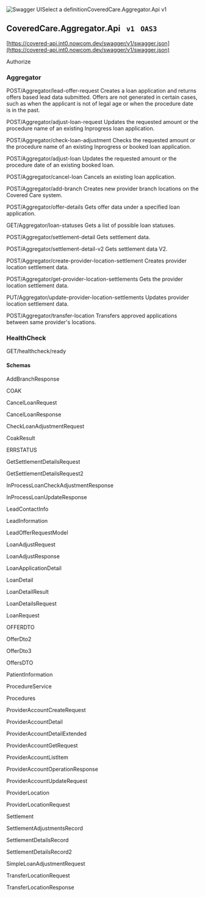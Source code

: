 ![Swagger UI](<Base64-Image-Removed>)Select a definitionCoveredCare.Aggregator.Api v1

## CoveredCare.Aggregator.Api  ```  v1  ```    ``` OAS3 ```

[https://covered-api.int0.nowcom.dev/swagger/v1/swagger.json](https://covered-api.int0.nowcom.dev/swagger/v1/swagger.json)

Authorize

### Aggregator

POST/Aggregator/lead-offer-request
Creates a loan application and returns offers based lead data submitted. Offers are not generated in certain cases, such as when the applicant is not of legal age or when the procedure date is in the past.

POST/Aggregator/adjust-loan-request
Updates the requested amount or the procedure name of an existing Inprogress loan application.

POST/Aggregator/check-loan-adjustment
Checks the requested amount or the procedure name of an existing Inprogress or booked loan application.

POST/Aggregator/adjust-loan
Updates the requested amount or the procedure date of an existing booked loan.

POST/Aggregator/cancel-loan
Cancels an existing loan application.

POST/Aggregator/add-branch
Creates new provider branch locations on the Covered Care system.

POST/Aggregator/offer-details
Gets offer data under a specified loan application.

GET/Aggregator/loan-statuses
Gets a list of possible loan statuses.

POST/Aggregator/settlement-detail
Gets settlement data.

POST/Aggregator/settlement-detail-v2
Gets settlement data V2.

POST/Aggregator/create-provider-location-settlement
Creates provider location settlement data.

POST/Aggregator/get-provider-location-settlements
Gets the provider location settlement data.

PUT/Aggregator/update-provider-location-settlements
Updates provider location settlement data.

POST/Aggregator/transfer-location
Transfers approved applications between same provider's locations.

### HealthCheck

GET/healthcheck/ready

#### Schemas

AddBranchResponse

COAK

CancelLoanRequest

CancelLoanResponse

CheckLoanAdjustmentRequest

CoakResult

ERRSTATUS

GetSettlementDetailsRequest

GetSettlementDetailsRequest2

InProcessLoanCheckAdjustmentResponse

InProcessLoanUpdateResponse

LeadContactInfo

LeadInformation

LeadOfferRequestModel

LoanAdjustRequest

LoanAdjustResponse

LoanApplicationDetail

LoanDetail

LoanDetailResult

LoanDetailsRequest

LoanRequest

OFFERDTO

OfferDto2

OfferDto3

OffersDTO

PatientInformation

ProcedureService

Procedures

ProviderAccountCreateRequest

ProviderAccountDetail

ProviderAccountDetailExtended

ProviderAccountGetRequest

ProviderAccountListItem

ProviderAccountOperationResponse

ProviderAccountUpdateRequest

ProviderLocation

ProviderLocationRequest

Settlement

SettlementAdjustmentsRecord

SettlementDetailsRecord

SettlementDetailsRecord2

SimpleLoanAdjustmentRequest

TransferLocationRequest

TransferLocationResponse